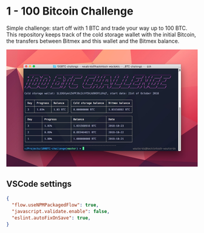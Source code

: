 # 1 - 100 Bitcoin Challenge

Simple challenge: start off with 1 BTC and trade your way up to 100 BTC. This repository keeps track of the cold storage wallet with the initial Bitcoin, the transfers between Bitmex and this wallet and the Bitmex balance.

![Screenshot](resources/images/screenshot.jpg?raw=true)

## VSCode settings

```json
{
  "flow.useNPMPackagedFlow": true,
  "javascript.validate.enable": false,
  "eslint.autoFixOnSave": true,
}
```
